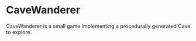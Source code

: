 ﻿# CaveWanderer

CaveWanderer is a small game implementing a procedurally generated Cave to explore.
